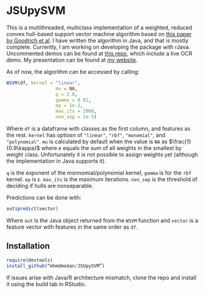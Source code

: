 # JSUpySVM

This is a multithreaded, multiclass implementation of a weighted, reduced convex hull-based support vector machine algorithm based on [this paper by Goodrich et al](http://ieeexplore.ieee.org/document/6119691/). I have written the algorithm in Java, and that is mostly complete. Currently, I am working on developing the package with rJava. Uncommented demos can be found at [this repo](https://github.com/mhmdmodan/svmTests), which include a live OCR demo. My presentation can be found at [my website](https://mhmdmodan.com).

As of now, the algorithm can be accessed by calling:

```r
WSVM(df, kernel = "linear",
                  mu = NA,
                  q = 2.0,
                  gamma = 0.01,
                  ep = 1e-2,
                  max_its = 2000,
                  non_sep = 1e-5)
```

Where `df` is a dataframe with classes as the first column, and features as the rest. `kernel` has optiosn of `"linear"`, `"rbf"`, `"monomial"`, and `"polynomial"`. `mu` is calculated by default when the value is `NA` as $\frac{1}{0.9\kappa}$ where $\kappa$ equals the sum of all weights in the smallest by weight class. Unfortunately it is not possible to assign weights yet (although the implementation in Java supports it).

`q` is the exponent of the monnomial/polynomial kernel, `gamma` is for the `rbf` kernel. `ep` is $\epsilon$. `max_its` is the maximum iterations. `non_sep` is the threshold of deciding if hulls are nonseparable.

Predictions can be done with:

```r
out$predict(vector)
```

Where `out` is the Java object returned from the `WSVM` function and `vector` is a feature vector with features in the same order as `df`.

## Installation

```r
require(devtools)
install_github(“mhmdmodan/JSUpySVM”)
```

If issues arise with Java/R architecture mismatch, clone the repo and install it using the build tab in RStudio.
